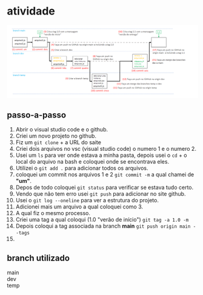 # atividade
![a](https://github.com/ecdc44/atividade/blob/main/Screenshot_1.png)
##
## passo-a-passo
1. Abrir o visual studio code e o github.
2. Criei um novo projeto no github.
3. Fiz um ``git clone`` + a URL do saite
4. Criei dois arquivos no vsc (visual studio code) o numero 1 e o numero 2.
5. Usei um ``ls`` para ver onde estava a minha pasta, depois usei o ``cd`` + o local do arquivo na bash e coloquei onde se encontrava eles.
6. Utilizei o ``git add .`` para adicionar todos os arquivos.
7. coloquei um commit nos arquivos 1 e 2 ``git commit -m`` a qual chamei de **"um"**.
8. Depos de todo coloquei ``git status`` para verificar se estava tudo certo.
9. Vendo que não tem erro usei ``git push`` para adicionar no site github.
10. Usei o ``git log --oneline`` para ver a estrutura do projeto.
11. Adicionei mais um arquivo a qual coloquei como 3.
12. A qual fiz o mesmo processo.
13. Criei uma tag a qual coloqui (1.0 "verão de início") ``git tag -a 1.0 -m``
14. Depois coloqui a tag associada na branch **main** ``git push origin main --tags``
15. 







## branch utilizado
main <br> 
dev <br>
temp <br>
